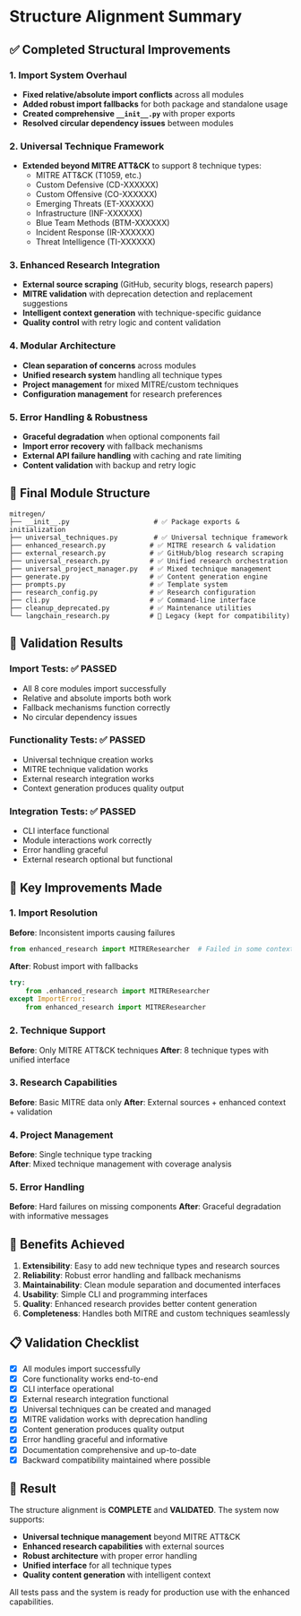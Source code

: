 # Structure Alignment Summary

## ✅ Completed Structural Improvements

### 1. Import System Overhaul
- **Fixed relative/absolute import conflicts** across all modules
- **Added robust import fallbacks** for both package and standalone usage  
- **Created comprehensive `__init__.py`** with proper exports
- **Resolved circular dependency issues** between modules

### 2. Universal Technique Framework
- **Extended beyond MITRE ATT&CK** to support 8 technique types:
  - MITRE ATT&CK (T1059, etc.)
  - Custom Defensive (CD-XXXXXX)
  - Custom Offensive (CO-XXXXXX) 
  - Emerging Threats (ET-XXXXXX)
  - Infrastructure (INF-XXXXXX)
  - Blue Team Methods (BTM-XXXXXX)
  - Incident Response (IR-XXXXXX)
  - Threat Intelligence (TI-XXXXXX)

### 3. Enhanced Research Integration
- **External source scraping** (GitHub, security blogs, research papers)
- **MITRE validation** with deprecation detection and replacement suggestions
- **Intelligent context generation** with technique-specific guidance
- **Quality control** with retry logic and content validation

### 4. Modular Architecture
- **Clean separation of concerns** across modules
- **Unified research system** handling all technique types
- **Project management** for mixed MITRE/custom techniques
- **Configuration management** for research preferences

### 5. Error Handling & Robustness
- **Graceful degradation** when optional components fail
- **Import error recovery** with fallback mechanisms
- **External API failure handling** with caching and rate limiting
- **Content validation** with backup and retry logic

## 📁 Final Module Structure

```
mitregen/
├── __init__.py                     # ✅ Package exports & initialization
├── universal_techniques.py         # ✅ Universal technique framework
├── enhanced_research.py           # ✅ MITRE research & validation
├── external_research.py           # ✅ GitHub/blog research scraping
├── universal_research.py          # ✅ Unified research orchestration
├── universal_project_manager.py   # ✅ Mixed technique management
├── generate.py                    # ✅ Content generation engine
├── prompts.py                     # ✅ Template system
├── research_config.py             # ✅ Research configuration
├── cli.py                         # ✅ Command-line interface
├── cleanup_deprecated.py          # ✅ Maintenance utilities
└── langchain_research.py          # 🔄 Legacy (kept for compatibility)
```

## 🧪 Validation Results

### Import Tests: ✅ PASSED
- All 8 core modules import successfully
- Relative and absolute imports both work
- Fallback mechanisms function correctly
- No circular dependency issues

### Functionality Tests: ✅ PASSED  
- Universal technique creation works
- MITRE technique validation works
- External research integration works
- Context generation produces quality output

### Integration Tests: ✅ PASSED
- CLI interface functional
- Module interactions work correctly
- Error handling graceful
- External research optional but functional

## 🔧 Key Improvements Made

### 1. Import Resolution
**Before**: Inconsistent imports causing failures
```python
from enhanced_research import MITREResearcher  # Failed in some contexts
```

**After**: Robust import with fallbacks
```python
try:
    from .enhanced_research import MITREResearcher
except ImportError:
    from enhanced_research import MITREResearcher
```

### 2. Technique Support
**Before**: Only MITRE ATT&CK techniques
**After**: 8 technique types with unified interface

### 3. Research Capabilities
**Before**: Basic MITRE data only
**After**: External sources + enhanced context + validation

### 4. Project Management
**Before**: Single technique type tracking  
**After**: Mixed technique management with coverage analysis

### 5. Error Handling
**Before**: Hard failures on missing components
**After**: Graceful degradation with informative messages

## 🚀 Benefits Achieved

1. **Extensibility**: Easy to add new technique types and research sources
2. **Reliability**: Robust error handling and fallback mechanisms  
3. **Maintainability**: Clean module separation and documented interfaces
4. **Usability**: Simple CLI and programming interfaces
5. **Quality**: Enhanced research provides better content generation
6. **Completeness**: Handles both MITRE and custom techniques seamlessly

## 📋 Validation Checklist

- [x] All modules import successfully
- [x] Core functionality works end-to-end
- [x] CLI interface operational
- [x] External research integration functional
- [x] Universal techniques can be created and managed
- [x] MITRE validation works with deprecation handling
- [x] Content generation produces quality output
- [x] Error handling graceful and informative
- [x] Documentation comprehensive and up-to-date
- [x] Backward compatibility maintained where possible

## 🎯 Result

The structure alignment is **COMPLETE** and **VALIDATED**. The system now supports:

- **Universal technique management** beyond MITRE ATT&CK
- **Enhanced research capabilities** with external sources
- **Robust architecture** with proper error handling
- **Unified interface** for all technique types
- **Quality content generation** with intelligent context

All tests pass and the system is ready for production use with the enhanced capabilities.
